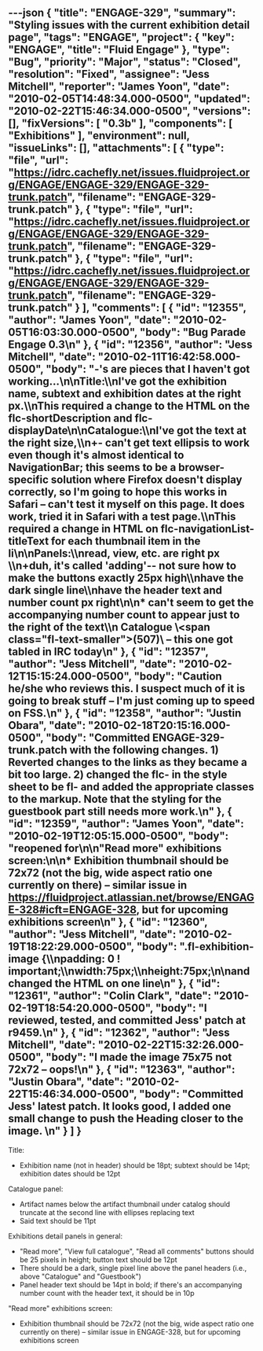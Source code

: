 ---json
{
  "title": "ENGAGE-329",
  "summary": "Styling issues with the current exhibition detail page",
  "tags": "ENGAGE",
  "project": {
    "key": "ENGAGE",
    "title": "Fluid Engage"
  },
  "type": "Bug",
  "priority": "Major",
  "status": "Closed",
  "resolution": "Fixed",
  "assignee": "Jess Mitchell",
  "reporter": "James Yoon",
  "date": "2010-02-05T14:48:34.000-0500",
  "updated": "2010-02-22T15:46:34.000-0500",
  "versions": [],
  "fixVersions": [
    "0.3b"
  ],
  "components": [
    "Exhibitions"
  ],
  "environment": null,
  "issueLinks": [],
  "attachments": [
    {
      "type": "file",
      "url": "https://idrc.cachefly.net/issues.fluidproject.org/ENGAGE/ENGAGE-329/ENGAGE-329-trunk.patch",
      "filename": "ENGAGE-329-trunk.patch"
    },
    {
      "type": "file",
      "url": "https://idrc.cachefly.net/issues.fluidproject.org/ENGAGE/ENGAGE-329/ENGAGE-329-trunk.patch",
      "filename": "ENGAGE-329-trunk.patch"
    },
    {
      "type": "file",
      "url": "https://idrc.cachefly.net/issues.fluidproject.org/ENGAGE/ENGAGE-329/ENGAGE-329-trunk.patch",
      "filename": "ENGAGE-329-trunk.patch"
    }
  ],
  "comments": [
    {
      "id": "12355",
      "author": "James Yoon",
      "date": "2010-02-05T16:03:30.000-0500",
      "body": "Bug Parade Engage 0.3\n"
    },
    {
      "id": "12356",
      "author": "Jess Mitchell",
      "date": "2010-02-11T16:42:58.000-0500",
      "body": "-'s are pieces that I haven't got working...\n\nTitle:\\\nI've got the exhibition name, subtext and exhibition dates at the right px.\\\nThis required a change to the HTML on the flc-shortDescription and flc-displayDate\n\nCatalogue:\\\nI've got the text at the right size,\\\n+- can't get text ellipsis to work even though it's almost identical to NavigationBar; this seems to be a browser-specific solution where Firefox doesn't display correctly, so I'm going to hope this works in Safari – can't test it myself on this page. It does work, tried it in Safari with a test page.\\\nThis required a change in HTML on flc-navigationList-titleText for each thumbnail item in the li\n\nPanels:\\\nread, view, etc. are right px \\\n+duh, it's called 'adding'-- not sure how to make the buttons exactly 25px high\\\nhave the dark single line\\\nhave the header text and number count px right\n\n* can't seem to get the accompanying number count to appear just to the right of the text\\\n  Catalogue \\<span class=\"fl-text-smaller\">(507)\\</span> – this one got tabled in IRC today\n"
    },
    {
      "id": "12357",
      "author": "Jess Mitchell",
      "date": "2010-02-12T15:15:24.000-0500",
      "body": "Caution he/she who reviews this.  I suspect much of it is going to break stuff – I'm just coming up to speed on FSS.\n"
    },
    {
      "id": "12358",
      "author": "Justin Obara",
      "date": "2010-02-18T20:15:16.000-0500",
      "body": "Committed ENGAGE-329-trunk.patch with the following changes. 1) Reverted changes to the links as they became a bit too large. 2) changed the flc- in the style sheet to be fl- and added the appropriate classes to the markup. Note that the styling for the guestbook part still needs more work.\n"
    },
    {
      "id": "12359",
      "author": "James Yoon",
      "date": "2010-02-19T12:05:15.000-0500",
      "body": "reopened for\n\n\"Read more\" exhibitions screen:\n\n* Exhibition thumbnail should be 72x72 (not the big, wide aspect ratio one currently on there) – similar issue in <https://fluidproject.atlassian.net/browse/ENGAGE-328#icft=ENGAGE-328>, but for upcoming exhibitions screen\n"
    },
    {
      "id": "12360",
      "author": "Jess Mitchell",
      "date": "2010-02-19T18:22:29.000-0500",
      "body": ".fl-exhibition-image {\\\npadding: 0 ! important;\\\nwidth:75px;\\\nheight:75px;\n\nand changed the HTML on one line\n"
    },
    {
      "id": "12361",
      "author": "Colin Clark",
      "date": "2010-02-19T18:54:20.000-0500",
      "body": "I reviewed, tested, and committed Jess' patch at r9459.\n"
    },
    {
      "id": "12362",
      "author": "Jess Mitchell",
      "date": "2010-02-22T15:32:26.000-0500",
      "body": "I made the image 75x75 not 72x72 – oops!\n"
    },
    {
      "id": "12363",
      "author": "Justin Obara",
      "date": "2010-02-22T15:46:34.000-0500",
      "body": "Committed Jess' latest patch. It looks good, I added one small change to push the Heading closer to the image.&#x20;\n"
    }
  ]
}
---
Title:

* Exhibition name (not in header) should be 18pt; subtext should be 14pt; exhibition dates should be 12pt

Catalogue panel:

* Artifact names below the artifact thumbnail under catalog should truncate at the second line with ellipses replacing text
* Said text should be 11pt

Exhibitions detail panels in general:

* "Read more", "View full catalogue", "Read all comments" buttons should be 25 pixels in height; button text should be 12pt
* There should be a dark, single pixel line above the panel headers (i.e., above "Catalogue" and "Guestbook")
* Panel header text should be 14pt in bold; if there's an accompanying number count with the header text, it should be in 10p

"Read more" exhibitions screen:

* Exhibition thumbnail should be 72x72 (not the big, wide aspect ratio one currently on there) – similar issue in ENGAGE-328, but for upcoming exhibitions screen

        